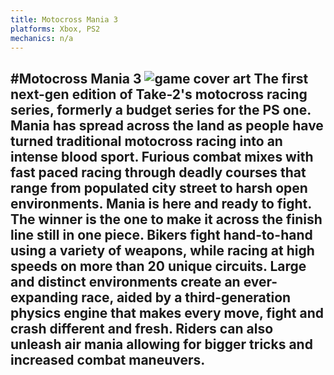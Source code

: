 ```yaml
---
title: Motocross Mania 3
platforms: Xbox, PS2
mechanics: n/a
---
```

#Motocross Mania 3
![game cover art](//images.igdb.com/igdb/image/upload/t_thumb/vqbspiaycy4mboogdt1h.jpg "Logo Title Text 1")
The first next-gen edition of Take-2's motocross racing series, formerly a budget series for the PS one. Mania has spread across the land as people have turned traditional motocross racing into an intense blood sport. Furious combat mixes with fast paced racing through deadly courses that range from populated city street to harsh open environments. Mania is here and ready to fight. The winner is the one to make it across the finish line still in one piece. Bikers fight hand-to-hand using a variety of weapons, while racing at high speeds on more than 20 unique circuits. Large and distinct environments create an ever-expanding race, aided by a third-generation physics engine that makes every move, fight and crash different and fresh. Riders can also unleash air mania allowing for bigger tricks and increased combat maneuvers.
-
